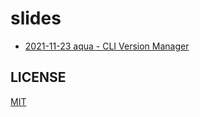 # slides

* [2021-11-23 aqua - CLI Version Manager](https://suzuki-shunsuke.github.io/slides/aqua/introduction-5min/)

## LICENSE

[MIT](LICENSE)
